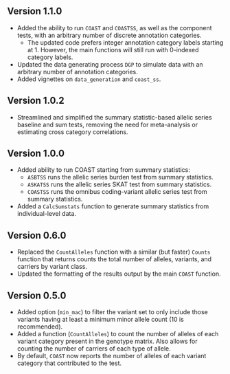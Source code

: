 ## Version 1.1.0
* Added the ability to run `COAST` and `COASTSS`, as well as the component tests, with an arbitrary number of discrete annotation categories.
	- The updated code prefers integer annotation category labels starting at 1. However, the main functions will still run with 0-indexed category labels.
* Updated the data generating process `DGP` to simulate data with an arbitrary number of annotation categories.
* Added vignettes on `data_generation` and `coast_ss`.

## Version 1.0.2
* Streamlined and simplified the summary statistic-based allelic series baseline and sum tests, removing the need for meta-analysis or estimating cross category correlations.

## Version 1.0.0
* Added ability to run COAST starting from summary statistics:
	- `ASBTSS` runs the allelic series burden test from summary statistics.
	- `ASKATSS` runs the allelic series SKAT test from summary statistics.
	- `COASTSS` runs the omnibus coding-variant allelic series test from summary statistics. 
* Added a `CalcSumstats` function to generate summary statistics from individual-level data. 

## Version 0.6.0
* Replaced the `CountAlleles` function with a similar (but faster) `Counts` function that returns counts the total number of alleles, variants, and carriers by variant class.
* Updated the formatting of the results output by the main `COAST` function.

## Version 0.5.0

* Added option (`min_mac`) to filter the variant set to only include those variants having at least a minimum minor allele count (10 is recommended).
* Added a function (`CountAlleles`) to count the number of alleles of each variant category present in the genotype matrix. Also allows for counting the number of carriers of each type of allele.
* By default, `COAST` now reports the number of alleles of each variant category that contributed to the test. 

